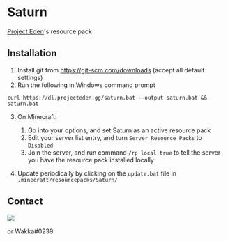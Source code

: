 # Saturn
[Project Eden](https://projecteden.gg)'s resource pack

## Installation
1. Install git from https://git-scm.com/downloads (accept all default settings)
2. Run the following in Windows command prompt
    
  `curl https://dl.projecteden.gg/saturn.bat --output saturn.bat && saturn.bat`
  
3. On Minecraft:
    1. Go into your options, and set Saturn as an active resource pack
    2. Edit your server list entry, and turn `Server Resource Packs` to `Disabled`
    3. Join the server, and run command `/rp local true` to tell the server you have the resource pack installed locally

4. Update periodically by clicking on the `update.bat` file in `.minecraft/resourcepacks/Saturn/`
  
## Contact
[<img src="https://discordapp.com/api/guilds/132680070480396288/widget.png?style=banner3">](https://discord.bnn.gg)

or Wakka#0239
